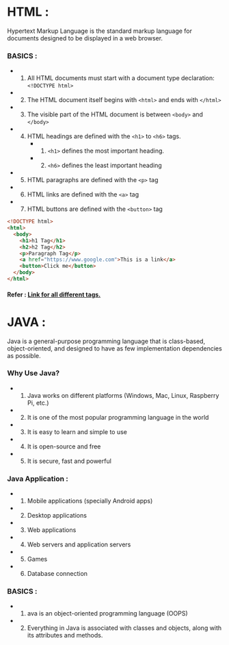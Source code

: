 # HTML : 
Hypertext Markup Language is the standard markup language for documents designed to be displayed in a web browser.

### BASICS :
  - 1. All HTML documents must start with a document type declaration: `<!DOCTYPE html>`
  - 2. The HTML document itself begins with `<html>` and ends with `</html>`
  - 3. The visible part of the HTML document is between `<body>` and `</body>`
  - 4. HTML headings are defined with the `<h1>` to `<h6>` tags. 
       - 1. `<h1>` defines the most important heading. 
       - 2. `<h6>` defines the least important heading
  - 5. HTML paragraphs are defined with the `<p>` tag
  - 6. HTML links are defined with the `<a>` tag
  - 7. HTML buttons are defined with the `<button>` tag

  ```HTML
  <!DOCTYPE html>
  <html>
    <body>
      <h1>h1 Tag</h1>
      <h2>h2 Tag</h2>
      <p>Paragraph Tag</p>
      <a href="https://www.google.com">This is a link</a>
      <button>Click me</button>
    </body>
  </html>
  ```
  
  #### Refer : [Link for all different tags.](https://www.w3schools.com/tags/ref_byfunc.asp)
  
  
# JAVA : 
  Java is a general-purpose programming language that is class-based, object-oriented, and designed to have as few implementation dependencies as possible.

### Why Use Java?
  - 1. Java works on different platforms (Windows, Mac, Linux, Raspberry Pi, etc.)  
  - 2. It is one of the most popular programming language in the world
  - 3. It is easy to learn and simple to use
  - 4. It is open-source and free
  - 5. It is secure, fast and powerful
  
### Java Application : 
  - 1.  Mobile applications (specially Android apps)
  - 2.  Desktop applications
  - 3.  Web applications
  - 4.  Web servers and application servers
  - 5.  Games
  - 6.  Database connection
  
### BASICS :
  - 1. ava is an object-oriented programming language (OOPS) 
  - 2. Everything in Java is associated with classes and objects, along with its attributes and methods. 
